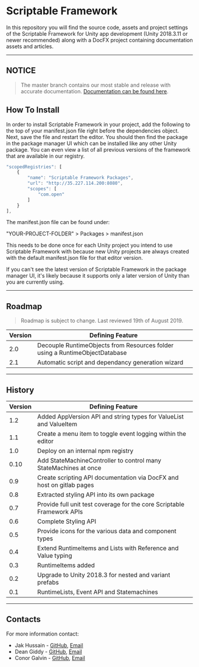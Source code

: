 # Scriptable Framework

In this repository you will find the source code, assets and project settings of the Scriptable Framework for Unity app development (Unity 2018.3.11 or newer recommended) along with a DocFX project containing documentation assets and articles.

---

## NOTICE

> The master branch contains our most stable and release with accurate documentation.
> [Documentation can be found here](https://pablothedolphin.github.io/Scriptable-Framework/).

## How To Install

In order to install Scriptable Framework in your project, add the following to the top of your manifest.json file right before the dependencies object. Next, save the file and restart the editor. You should then find the package in the package manager UI which can be installed like any other Unity package. You can even view a list of all previous versions of the framework that are available in our registry.

``` js
"scopedRegistries": [
    {
        "name": "Scriptable Framework Packages",
        "url": "http://35.227.114.200:8080",
        "scopes": [
            "com.open"
        ]
    }
],
```

The manifest.json file can be found under:

"YOUR-PROJECT-FOLDER" > Packages > manifest.json

This needs to be done once for each Unity project you intend to use Scriptable Framework with because new Unity projects are always created with the default manifest.json file for that editor version.

If you can't see the latest version of Scriptable Framework in the package manager UI, it's likely because it supports only a later version of Unity than you are currently using.

---

## Roadmap

> Roadmap is subject to change. Last reviewed 19th of August 2019.

| Version | Defining Feature                  						  				    |
| ------- | --------------------------------------------------------------------------- |
| 2.0     | Decouple RuntimeObjects from Resources folder using a RuntimeObjectDatabase |
| 2.1     | Automatic script and dependancy generation wizard                           |

---

## History

| Version | Defining Feature                  						  				    |
| ------- | --------------------------------------------------------------------------- |
| 1.2     | Added AppVersion API and string types for ValueList and ValueItem  		    |
| 1.1     | Create a menu item to toggle event logging within the editor		        |
| 1.0     | Deploy on an internal npm registry									        |
| 0.10    | Add StateMachineController to control many StateMachines at once            |
| 0.9     | Create scripting API documentation via DocFX and host on gitlab pages       |
| 0.8     | Extracted styling API into its own package							        |
| 0.7     | Provide full unit test coverage for the core Scriptable Framework APIs      |
| 0.6     | Complete Styling API                  	     			  		            |
| 0.5     | Provide icons for the various data and component types                      |
| 0.4     | Extend RuntimeItems and Lists with Reference and Value typing               |
| 0.3     | RuntimeItems added           	     			  				            |
| 0.2     | Upgrade to Unity 2018.3 for nested and variant prefabs         			    |
| 0.1     | RuntimeLists, Event API and Statemachines					 			    |

---

## Contacts

For more information contact:

* Jak Hussain - [GitHub](https://github.com/pablothedolphin), [Email](jak.hussain@arup.com)
* Dean Giddy - [GitHub](https://github.com/DeanGiddy), [Email](dean.giddy@arup.com)
* Conor Galvin - [GitHub](https://github.com/Cvnvr), [Email](conor.galvin@arup.com)